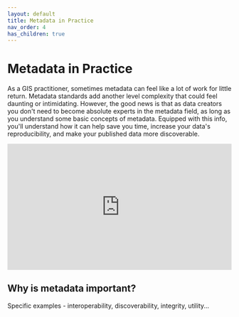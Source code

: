 ```yaml
---
layout: default
title: Metadata in Practice
nav_order: 4
has_children: true
---
```


# Metadata in Practice

As a GIS practitioner, sometimes metadata can feel like a lot of work for little return. Metadata standards add another level complexity that could feel daunting or intimidating. However, the good news is that as data creators you don't need to become absolute experts in the metadata field, as long as you understand some basic concepts of metadata. Equipped with this info, you'll understand how it can help save you time, increase your data's reproducibility, and make your published data more discoverable.

<div style="overflow: hidden;
  padding-top: 56.25%;
  position: relative">
  <iframe src="https://ubc-lib-geo.github.io/presentations/fcor599#/" title="metadata in practice" scrolling="no" frameborder="0"
    style="border: 0;
   height: 100%;
   left: 0;
   position: absolute;
   top: 0;
   width: 100%;">
   <p>Your browser does not support iframes.</p>
 </iframe>
</div>

## Why is metadata important?

Specific examples - interoperability, discoverability, integrity, utility...
